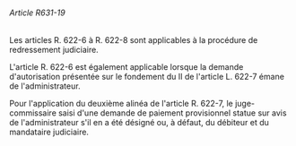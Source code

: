 ###### Article R631-19

Les articles R. 622-6 à R. 622-8 sont applicables à la procédure de redressement judiciaire.

L'article R. 622-6 est également applicable lorsque la demande d'autorisation présentée sur le fondement du II de l'article L. 622-7 émane de l'administrateur.

Pour l'application du deuxième alinéa de l'article R. 622-7, le juge-commissaire saisi d'une demande de paiement provisionnel statue sur avis de l'administrateur s'il en a été désigné ou, à défaut, du débiteur et du mandataire judiciaire.

